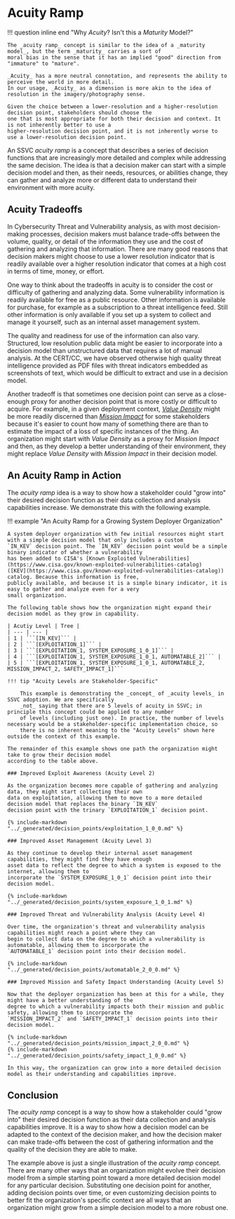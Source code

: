 # Acuity Ramp

!!! question inline end "Why _Acuity_? Isn't this a _Maturity_ Model?"

    The _acuity ramp_ concept is similar to the idea of a _maturity model_, but the term _maturity_ carries a sort of
    moral bias in the sense that it has an implied "good" direction from "immature" to "mature". 

    _Acuity_ has a more neutral connotation, and represents the ability to perceive the world in more detail. 
    In our usage, _Acuity_ as a dimension is more akin to the idea of resolution in the imagery/photography sense.

    Given the choice between a lower-resolution and a higher-resolution decision point, stakeholders should choose the
    one that is most appropriate for both their decision and context. It is not inherently better to use a
    higher-resolution decision point, and it is not inherently worse to use a lower-resolution decision point.

An SSVC _acuity ramp_ is a concept that describes a series of decision functions that are increasingly more detailed and
complex while addressing the same decision. The idea is that a decision maker can start with a simple decision model and
then, as their needs, resources, or abilities change, they can gather and analyze more or different data to understand
their environment with more acuity.

## Acuity Tradeoffs

In Cybersecurity Threat and Vulnerability analysis, as with most decision-making processes, decision makers must
balance trade-offs between the volume, quality, or detail of the information they use and the cost of gathering and
analyzing that information. 
There are many good reasons that decision makers might choose to use a lower resolution indicator that is readily 
available over a higher resolution indicator that comes at a high cost in terms of time, money, or effort.

One way to think about the tradeoffs in acuity is to consider the cost or difficulty of gathering and analyzing data.
Some vulnerability information is readily available for free as a public resource. 
Other information is available for purchase, for example as a subscription to a threat intelligence feed.
Still other information is only available if you set up a system to collect and manage it yourself, such as an internal
asset management system. 

The quality and readiness for use of the information can also vary. Structured, low resolution public data might be
easier to incorporate into a decision model than unstructured data that requires a lot of manual analysis.
At the CERT/CC, we have observed otherwise high quality threat intelligence provided as PDF files with threat indicators 
embedded as screenshots of text, which would be difficult to extract and use in a decision model.

Another tradeoff is that sometimes one decision point can serve as a close-enough proxy for another decision point that
is more costly or difficult to acquire. For example, in a given deployment context, 
[_Value Density_](../reference/decision_points/value_density.md) might be more readily discerned than
[_Mission Impact_](../reference/decision_points/mission_impact.md) for some stakeholders because it's easier to 
count how many of something there are than to estimate the impact of a loss of specific instances of the thing.
An organization might start with _Value Density_ as a proxy for _Mission Impact_ and then, as they develop a better
understanding of their environment, they might replace _Value Density_ with _Mission Impact_ in their decision model.


## An Acuity Ramp in Action

The _acuity ramp_ idea is a way to show how a stakeholder could "grow into" their desired decision function as their
data collection and analysis capabilities increase. We demonstrate this with the following example.

!!! example "An Acuity Ramp for a Growing System Deployer Organization"

    A system deployer organization with few initial resources might start with a simple decision model that only includes a custom
    `IN_KEV` decision point. The `IN_KEV` decision point would be a simple binary indicator of whether a vulnerability
    has been added to CISA's [Known Exploited Vulnerabilities](https://www.cisa.gov/known-exploited-vulnerabilities-catalog)
    ([KEV](https://www.cisa.gov/known-exploited-vulnerabilities-catalog)) catalog. Because this information is free,
    publicly available, and because it is a simple binary indicator, it is easy to gather and analyze even for a very
    small organization.

    The following table shows how the organization might expand their decision model as they grow in capability.
    
    | Acutiy Level | Tree |
    | --- | --- |
    | 1 | ```[IN_KEV]``` |
    | 2 | ```[EXPLOITATION_1]``` |
    | 3 | ```[EXPLOITATION_1, SYSTEM_EXPOSURE_1_0_1]``` |
    | 4 | ```[EXPLOITATION_1, SYSTEM_EXPOSURE_1_0_1, AUTOMATABLE_2]``` |
    | 5 | ```[EXPLOITATION_1, SYSTEM_EXPOSURE_1_0_1, AUTOMATABLE_2, MISSION_IMPACT_2, SAFETY_IMPACT_1]```

    !!! tip "Acuity Levels are Stakeholder-Specific" 

        This example is demonstrating the _concept_ of _acuity levels_ in SSVC adoption. We are specifically
        _not_ saying that there are 5 levels of acuity in SSVC; in principle this concept could be applied to any number
        of levels (including just one). In practice, the number of levels necessary would be a stakeholder-specific implementation choice, so 
        there is no inherent meaning to the "Acuity Levels" shown here outside the context of this example.
    
    The remainder of this example shows one path the organization might take to grow their decision model
    according to the table above.

    ### Improved Exploit Awareness (Acuity Level 2)

    As the organization becomes more capable of gathering and analyzing data, they might start collecting their own
    data on exploitation, allowing them to move to a more detailed decision model that replaces the binary `IN_KEV` 
    decision point with the trinary `EXPLOITATION_1` decision point.

    {% include-markdown "../_generated/decision_points/exploitation_1_0_0.md" %}

    ### Improved Asset Management (Acuity Level 3)

    As they continue to develop their internal asset management capabilities, they might find they have enough
    asset data to reflect the degree to which a system is exposed to the internet, allowing them to 
    incorporate the `SYSTEM_EXPOSURE_1_0_1` decision point into their decision model.

    {% include-markdown "../_generated/decision_points/system_exposure_1_0_1.md" %}

    ### Improved Threat and Vulnerability Analysis (Acuity Level 4)

    Over time, the organization's threat and vulnerability analysis capabilities might reach a point where they can
    begin to collect data on the degree to which a vulnerability is automatable, allowing them to incorporate the
    `AUTOMATABLE_1` decision point into their decision model.

    {% include-markdown "../_generated/decision_points/automatable_2_0_0.md" %}

    ### Improved Mission and Safety Impact Understanding (Acuity Level 5)

    Now that the deployer organization has been at this for a while, they might have a better understanding of the
    degree to which a vulnerability impacts both their mission and public safety, allowing them to incorporate the
    `MISSION_IMPACT_2` and `SAFETY_IMPACT_1` decision points into their decision model.

    {% include-markdown "../_generated/decision_points/mission_impact_2_0_0.md" %}
    {% include-markdown "../_generated/decision_points/safety_impact_1_0_0.md" %}

    In this way, the organization can grow into a more detailed decision model as their understanding and capabilities improve.


## Conclusion

The _acuity ramp_ concept is a way to show how a stakeholder could "grow into" their desired decision function as their
data collection and analysis capabilities improve. It is a way to show how a decision model can be adapted to the
context of the decision maker, and how the decision maker can make trade-offs between the cost of gathering information
and the quality of the decision they are able to make.

The example above is just a single illustration of the _acuity ramp_ concept. There are many other ways that an
organization might evolve their decision model from a simple starting point toward a more detailed decision model for 
any particular decision. Substituting one decision point for another, adding decision points over time, or even
customizing decision points to better fit the organization's specific context are all ways that an organization might
grow from a simple decision model to a more robust one.
